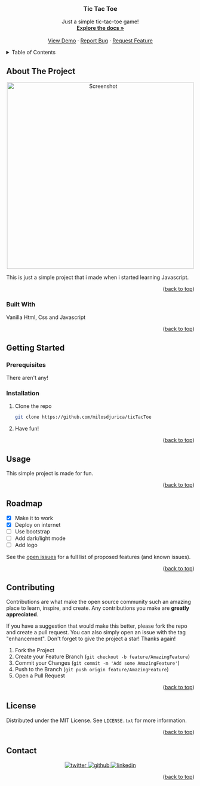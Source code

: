 <div id="top"></div>


<!-- PROJECT LOGO -->
<br />
<div align="center">
  <a href="https://tictactoe-mdj.netlify.app/">
<!--     <img src="images/logo.png" alt="Logo" width="80" height="80"> -->
  </a>

  <h3 align="center">Tic Tac Toe</h3>

  <p align="center">
    Just a simple tic-tac-toe game!
    <br />
    <a href="https://github.com/milosdjurica/ticTacToe"><strong>Explore the docs »</strong></a>
    <br />
    <br />
    <a href="https://tictactoe-mdj.netlify.app/">View Demo</a>
    ·
    <a href="https://github.com/milosdjurica/ticTacToe/issues">Report Bug</a>
    ·
    <a href="https://github.com/milosdjurica/ticTacToe/issues">Request Feature</a>
  </p>
</div>



<!-- TABLE OF CONTENTS -->
<details>
  <summary>Table of Contents</summary>
  <ol>
    <li>
      <a href="#about-the-project">About The Project</a>
      <ul>
        <li><a href="#built-with">Built With</a></li>
      </ul>
    </li>
    <li>
      <a href="#getting-started">Getting Started</a>
      <ul>
        <li><a href="#prerequisites">Prerequisites</a></li>
        <li><a href="#installation">Installation</a></li>
      </ul>
    </li>
    <li><a href="#usage">Usage</a></li>
    <li><a href="#roadmap">Roadmap</a></li>
    <li><a href="#contributing">Contributing</a></li>
    <li><a href="#license">License</a></li>
    <li><a href="#contact">Contact</a></li>
  </ol>
</details>



<!-- ABOUT THE PROJECT -->
## About The Project

<div align="center">
  
<img src="https://user-images.githubusercontent.com/98367287/171966825-b2a0ddcf-df2a-47e8-897e-4a0baa1bfb10.png" alt="Screenshot" height="500"/>
</div>

This is just a simple project that i made when i started learning Javascript.

<p align="right">(<a href="#top">back to top</a>)</p>



### Built With

Vanilla Html, Css and Javascript

<p align="right">(<a href="#top">back to top</a>)</p>



<!-- GETTING STARTED -->
## Getting Started


### Prerequisites

There aren't any!

### Installation


1. Clone the repo
   ```sh
   git clone https://github.com/milosdjurica/ticTacToe
   ```
2. Have fun!


<p align="right">(<a href="#top">back to top</a>)</p>



<!-- USAGE EXAMPLES -->
## Usage

This simple project is made for fun.

<p align="right">(<a href="#top">back to top</a>)</p>



<!-- ROADMAP -->
## Roadmap

- [x] Make it to work
- [x] Deploy on internet
- [ ] Use bootstrap
- [ ] Add dark/light mode
- [ ] Add logo

See the [open issues](https://github.com/milosdjurica/ticTacToe/issues) for a full list of proposed features (and known issues).

<p align="right">(<a href="#top">back to top</a>)</p>



<!-- CONTRIBUTING -->
## Contributing

Contributions are what make the open source community such an amazing place to learn, inspire, and create. Any contributions you make are **greatly appreciated**.

If you have a suggestion that would make this better, please fork the repo and create a pull request. You can also simply open an issue with the tag "enhancement".
Don't forget to give the project a star! Thanks again!

1. Fork the Project
2. Create your Feature Branch (`git checkout -b feature/AmazingFeature`)
3. Commit your Changes (`git commit -m 'Add some AmazingFeature'`)
4. Push to the Branch (`git push origin feature/AmazingFeature`)
5. Open a Pull Request

<p align="right">(<a href="#top">back to top</a>)</p>



<!-- LICENSE -->
## License

Distributed under the MIT License. See `LICENSE.txt` for more information.

<p align="right">(<a href="#top">back to top</a>)</p>



<!-- CONTACT -->
## Contact


<div align="center">
<a href="https://twitter.com/djurica_milos" target="_blank">
<img src=https://img.shields.io/badge/twitter-%2300acee.svg?&style=for-the-badge&logo=twitter&logoColor=white alt=twitter />
</a>
<a href="https://github.com/milosdjurica" target="_blank">
<img src=https://img.shields.io/badge/github-%2324292e.svg?&style=for-the-badge&logo=github&logoColor=white alt=github />
</a>
<a href="https://linkedin.com/in/milosdjurica" target="_blank">
<img src=https://img.shields.io/badge/linkedin-%231E77B5.svg?&style=for-the-badge&logo=linkedin&logoColor=white alt=linkedin  />
</a>  
</div>  

<p align="right">(<a href="#top">back to top</a>)</p>

